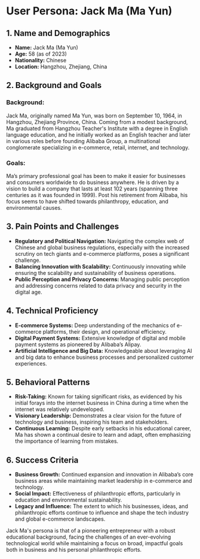 # User Persona: Jack Ma (Ma Yun)

## 1. Name and Demographics
- **Name:** Jack Ma (Ma Yun)
- **Age:** 58 (as of 2023)
- **Nationality:** Chinese
- **Location:** Hangzhou, Zhejiang, China

## 2. Background and Goals
### Background:
Jack Ma, originally named Ma Yun, was born on September 10, 1964, in Hangzhou, Zhejiang Province, China. Coming from a modest background, Ma graduated from Hangzhou Teacher's Institute with a degree in English language education, and he initially worked as an English teacher and later in various roles before founding Alibaba Group, a multinational conglomerate specializing in e-commerce, retail, internet, and technology.

### Goals:
Ma’s primary professional goal has been to make it easier for businesses and consumers worldwide to do business anywhere. He is driven by a vision to build a company that lasts at least 102 years (spanning three centuries as it was founded in 1999). Post his retirement from Alibaba, his focus seems to have shifted towards philanthropy, education, and environmental causes.

## 3. Pain Points and Challenges
- **Regulatory and Political Navigation:** Navigating the complex web of Chinese and global business regulations, especially with the increased scrutiny on tech giants and e-commerce platforms, poses a significant challenge.
- **Balancing Innovation with Scalability:** Continuously innovating while ensuring the scalability and sustainability of business operations.
- **Public Perception and Privacy Concerns:** Managing public perception and addressing concerns related to data privacy and security in the digital age.

## 4. Technical Proficiency
- **E-commerce Systems:** Deep understanding of the mechanics of e-commerce platforms, their design, and operational efficiency.
- **Digital Payment Systems:** Extensive knowledge of digital and mobile payment systems as pioneered by Alibaba’s Alipay.
- **Artificial Intelligence and Big Data:** Knowledgeable about leveraging AI and big data to enhance business processes and personalized customer experiences.

## 5. Behavioral Patterns
- **Risk-Taking:** Known for taking significant risks, as evidenced by his initial forays into the internet business in China during a time when the internet was relatively undeveloped.
- **Visionary Leadership:** Demonstrates a clear vision for the future of technology and business, inspiring his team and stakeholders.
- **Continuous Learning:** Despite early setbacks in his educational career, Ma has shown a continual desire to learn and adapt, often emphasizing the importance of learning from mistakes.

## 6. Success Criteria
- **Business Growth:** Continued expansion and innovation in Alibaba’s core business areas while maintaining market leadership in e-commerce and technology.
- **Social Impact:** Effectiveness of philanthropic efforts, particularly in education and environmental sustainability.
- **Legacy and Influence:** The extent to which his businesses, ideas, and philanthropic efforts continue to influence and shape the tech industry and global e-commerce landscapes.

Jack Ma's persona is that of a pioneering entrepreneur with a robust educational background, facing the challenges of an ever-evolving technological world while maintaining a focus on broad, impactful goals both in business and his personal philanthropic efforts.